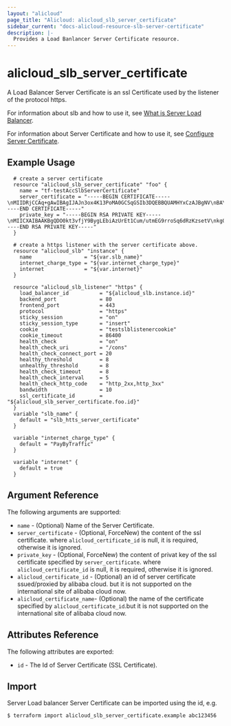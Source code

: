 ```yaml
---
layout: "alicloud"
page_title: "Alicloud: alicloud_slb_server_certificate"
sidebar_current: "docs-alicloud-resource-slb-server-certificate"
description: |-
  Provides a Load Banlancer Server Certificate resource.
---
```


# alicloud\_slb\_server\_certificate

A Load Balancer Server Certificate is an ssl Certificate used by the listener of the protocol https.

For information about slb and how to use it, see [What is Server Load Balancer](https://www.alibabacloud.com/help/doc-detail/27539.htm).

For information about Server Certificate and how to use it, see [Configure Server Certificate](https://www.alibabacloud.com/help/doc-detail/85968.htm).


## Example Usage

```
  # create a server certificate
  resource "alicloud_slb_server_certificate" "foo" {
    name = "tf-testAccSlbServerCertificate"
    server_certificate = "-----BEGIN CERTIFICATE-----\nMIIDRjCCAq+gAwIBAgIJAJn3ox4K13PoMA0GCSqGSIb3DQEBBQUAMHYxCzAJBgNV\nBAYTAkNOMQswCQYDVQQIEwJCSjELMAkGA1UEBxMCQkoxDDAKBgNVBAoTA0FMSTEP\nMA0GA1UECxMGQUxJWVVOMQ0wCwYDVQQDEwR0ZXN0MR8wHQYJKoZIhvcNAQkBFhB0\nZXN0QGhvdG1haWwuY29tMB4XDTE0MTEyNDA2MDQyNVoXDTI0MTEyMTA2MDQyNVow\ndjELMAkGA1UEBhMCQ04xCzAJBgNVBAgTAkJKMQswCQYDVQQHEwJCSjEMMAoGA1UE\nChMDQUxJMQ8wDQYDVQQLEwZBTElZVU4xDTALBgNVBAMTBHRlc3QxHzAdBgkqhkiG\n9w0BCQEWEHRlc3RAaG90bWFpbC5jb20wgZ8wDQYJKoZIhvcNAQEBBQADgY0AMIGJ\nAoGBAM7SS3e9+Nj0HKAsRuIDNSsS3UK6b+62YQb2uuhKrp1HMrOx61WSDR2qkAnB\ncoG00Uz38EE+9DLYNUVQBK7aSgLP5M1Ak4wr4GqGyCgjejzzh3DshUzLCCy2rook\nKOyRTlPX+Q5l7rE1fcSNzgepcae5i2sE1XXXzLRIDIvQxcspAgMBAAGjgdswgdgw\nHQYDVR0OBBYEFBdy+OuMsvbkV7R14f0OyoLoh2z4MIGoBgNVHSMEgaAwgZ2AFBdy\n+OuMsvbkV7R14f0OyoLoh2z4oXqkeDB2MQswCQYDVQQGEwJDTjELMAkGA1UECBMC\nQkoxCzAJBgNVBAcTAkJKMQwwCgYDVQQKEwNBTEkxDzANBgNVBAsTBkFMSVlVTjEN\nMAsGA1UEAxMEdGVzdDEfMB0GCSqGSIb3DQEJARYQdGVzdEBob3RtYWlsLmNvbYIJ\nAJn3ox4K13PoMAwGA1UdEwQFMAMBAf8wDQYJKoZIhvcNAQEFBQADgYEAY7KOsnyT\ncQzfhiiG7ASjiPakw5wXoycHt5GCvLG5htp2TKVzgv9QTliA3gtfv6oV4zRZx7X1\nOfi6hVgErtHaXJheuPVeW6eAW8mHBoEfvDAfU3y9waYrtUevSl07643bzKL6v+Qd\nDUBTxOAvSYfXTtI90EAxEG/bJJyOm5LqoiA=\n-----END CERTIFICATE-----"
    private_key = "-----BEGIN RSA PRIVATE KEY-----\nMIICXAIBAAKBgQDO0kt3vfjY9BygLEbiAzUrEt1Cum/utmEG9rroSq6dRzKzsetV\nkg0dqpAJwXKBtNFM9/BBPvQy2DVFUASu2koCz+TNQJOMK+BqhsgoI3o884dw7IVM\nywgstq6KJCjskU5T1/kOZe6xNX3Ejc4HqXGnuYtrBNV118y0SAyL0MXLKQIDAQAB\nAoGAfe3NxbsGKhN42o4bGsKZPQDfeCHMxayGp5bTd10BtQIE/ST4BcJH+ihAS7Bd\n6FwQlKzivNd4GP1MckemklCXfsVckdL94e8ZbJl23GdWul3v8V+KndJHqv5zVJmP\nhwWoKimwIBTb2s0ctVryr2f18N4hhyFw1yGp0VxclGHkjgECQQD9CvllsnOwHpP4\nMdrDHbdb29QrobKyKW8pPcDd+sth+kP6Y8MnCVuAKXCKj5FeIsgVtfluPOsZjPzz\n71QQWS1dAkEA0T0KXO8gaBQwJhIoo/w6hy5JGZnrNSpOPp5xvJuMAafs2eyvmhJm\nEv9SN/Pf2VYa1z6FEnBaLOVD6hf6YQIsPQJAX/CZPoW6dzwgvimo1/GcY6eleiWE\nqygqjWhsh71e/3bz7yuEAnj5yE3t7Zshcp+dXR3xxGo0eSuLfLFxHgGxwQJAAxf8\n9DzQ5NkPkTCJi0sqbl8/03IUKTgT6hcbpWdDXa7m8J3wRr3o5nUB+TPQ5nzAbthM\nzWX931YQeACcwhxvHQJBAN5mTzzJD4w4Ma6YTaNHyXakdYfyAWrOkPIWZxfhMfXe\nDrlNdiysTI4Dd1dLeErVpjsckAaOW/JDG5PCSwkaMxk=\n-----END RSA PRIVATE KEY-----"
  }

  # create a https listener with the server certificate above.
  resource "alicloud_slb" "instance" {
    name                 = "${var.slb_name}"
    internet_charge_type = "${var.internet_charge_type}"
    internet             = "${var.internet}"
  }

  resource "alicloud_slb_listener" "https" {
    load_balancer_id          = "${alicloud_slb.instance.id}"
    backend_port              = 80
    frontend_port             = 443
    protocol                  = "https"
    sticky_session            = "on"
    sticky_session_type       = "insert"
    cookie                    = "testslblistenercookie"
    cookie_timeout            = 86400
    health_check              = "on"
    health_check_uri          = "/cons"
    health_check_connect_port = 20
    healthy_threshold         = 8
    unhealthy_threshold       = 8
    health_check_timeout      = 8
    health_check_interval     = 5
    health_check_http_code    = "http_2xx,http_3xx"
    bandwidth                 = 10
    ssl_certificate_id        = "${alicloud_slb_server_certificate.foo.id}"
  }
  variable "slb_name" {
    default = "slb_htts_server_certificate"
  }

  variable "internet_charge_type" {
    default = "PayByTraffic"
  }

  variable "internet" {
    default = true
  }
```

## Argument Reference

The following arguments are supported:

* `name` - (Optional) Name of the Server Certificate.
* `server_certificate` - (Optional, ForceNew) the content of the ssl certificate. where `alicloud_certificate_id` is null, it is required, otherwise it is ignored.
* `private_key` - (Optional, ForceNew) the content of privat key of the ssl certificate specified by `server_certificate`. where `alicloud_certificate_id` is null, it is required, otherwise it is ignored.
* `alicloud_certificate_id` - (Optional) an id of server certificate ssued/proxied by alibaba cloud. but it is not supported on the international site  of alibaba cloud now.
* `alicloud_certificate_name`- (Optional) the name of the certificate specified by `alicloud_certificate_id`.but it is not supported on the international site  of alibaba cloud now.

## Attributes Reference

The following attributes are exported:

* `id` - The Id of Server Certificate (SSL Certificate).

## Import

Server Load balancer Server Certificate can be imported using the id, e.g.

```
$ terraform import alicloud_slb_server_certificate.example abc123456
```
